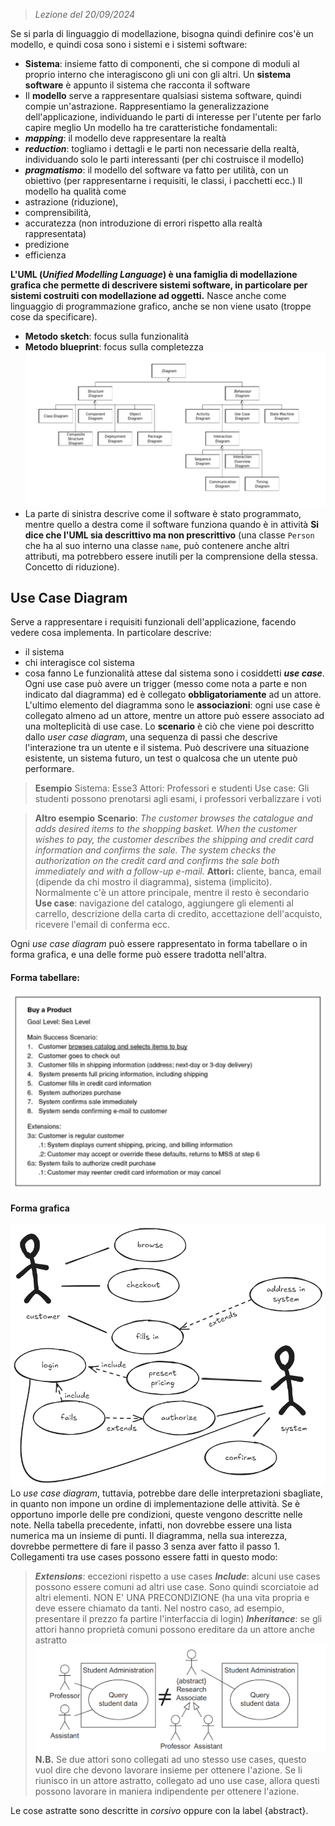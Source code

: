  > *Lezione del 20/09/2024*
 
Se si parla di linguaggio di modellazione, bisogna quindi definire cos'è un modello, e quindi cosa sono i sistemi e i sistemi software:
- **Sistema**: insieme fatto di componenti, che si compone di moduli al proprio interno che interagiscono gli uni con gli altri. Un **sistema software** è appunto il sistema che racconta il software
- Il **modello** serve a rappresentare qualsiasi sistema software, quindi compie un'astrazione. Rappresentiamo la generalizzazione dell'applicazione, individuando le parti di interesse per l'utente per farlo capire meglio
Un modello ha tre caratteristiche fondamentali:
- ***mapping***: il modello deve rappresentare la realtà
- ***reduction***: togliamo i dettagli e le parti non necessarie della realtà, individuando solo le parti interessanti (per chi costruisce il modello)
- ***pragmatismo***: il modello del software va fatto per utilità, con un obiettivo (per rappresentarne i requisiti, le classi, i pacchetti ecc.)
Il modello ha qualità come
- astrazione (riduzione), 
- comprensibilità, 
- accuratezza (non introduzione di errori rispetto alla realtà rappresentata)
- predizione
- efficienza

**L'UML (_Unified Modelling Language_) è una famiglia di modellazione grafica che permette di descrivere sistemi software, in particolare per sistemi costruiti con modellazione ad oggetti.**
Nasce anche come linguaggio di programmazione grafico, anche se non viene usato (troppe cose da specificare).
- **Metodo sketch**: focus sulla funzionalità
- **Metodo blueprint**: focus sulla completezza
![](Images/Pasted%20image%2020240920093519.png)
- La parte di sinistra descrive come il software è stato programmato, mentre quello a destra come il software funziona quando è in attività
**Si dice che l'UML sia descrittivo ma non prescrittivo** (una classe `Person` che ha al suo interno una classe `name`, può contenere anche altri attributi, ma potrebbero essere inutili per la comprensione della stessa. Concetto di riduzione).

## Use Case Diagram
Serve a rappresentare i requisiti funzionali dell'applicazione, facendo vedere cosa implementa. In particolare descrive:
- il sistema
- chi interagisce col sistema
- cosa fanno
Le funzionalità attese dal sistema sono i cosiddetti ***use case***. Ogni use case può avere un trigger (messo come nota a parte e non indicato dal diagramma) ed è collegato **obbligatoriamente** ad un attore. 
L'ultimo elemento del diagramma sono le **associazioni**: ogni use case è collegato almeno ad un attore, mentre un attore può essere associato ad una molteplicità di use case.
Lo **scenario** è ciò che viene poi descritto dallo *user case diagram*, una sequenza di passi che descrive l'interazione tra un utente e il sistema. Può descrivere una situazione esistente, un sistema futuro, un test o qualcosa che un utente può performare.

 > **Esempio**
 > Sistema: Esse3
 > Attori: Professori e studenti
 > Use case: Gli studenti possono prenotarsi agli esami, i professori verbalizzare i voti
  
 > **Altro esempio**
 > **Scenario**: *The customer browses the catalogue and adds desired items to the shopping basket. When the customer wishes to pay, the customer describes the shipping and credit card information and confirms the sale. The system checks the authorization on the credit card and confirms the sale both immediately and with a follow-up e-mail.*
 > **Attori:** cliente, banca, email (dipende da chi mostro il diagramma), sistema (implicito). Normalmente c'è un attore principale, mentre il resto è secondario
 > **Use case**: navigazione del catalogo, aggiungere gli elementi al carrello, descrizione della carta di credito, accettazione dell'acquisto, ricevere l'email di conferma ecc.

Ogni *use case diagram* può essere rappresentato in forma tabellare o in forma grafica, e una delle forme può essere tradotta nell'altra.
#### Forma tabellare:
![](Images/Pasted%20image%2020240920100003.png)
#### Forma grafica
![](../../Pasted%20image%2020240920103508.png)
Lo *use case diagram*, tuttavia, potrebbe dare delle interpretazioni sbagliate, in quanto non impone un ordine di implementazione delle attività. Se è opportuno imporle delle pre condizioni, queste vengono descritte nelle note. Nella tabella precedente, infatti, non dovrebbe essere una lista numerica ma un insieme di punti. Il diagramma, nella sua interezza, dovrebbe permettere di fare il passo 3 senza aver fatto il passo 1.
Collegamenti tra use cases possono essere fatti in questo modo:
 >***Extensions***: eccezioni rispetto a use cases
 >***Include***: alcuni use cases possono essere comuni ad altri use case. Sono quindi scorciatoie ad altri elementi. NON E' UNA PRECONDIZIONE (ha una vita propria e deve essere chiamato da tanti. Nel nostro caso, ad esempio, presentare il prezzo fa partire l'interfaccia di login)
 >***Inheritance***: se gli attori hanno proprietà comuni possono ereditare da un attore anche astratto
![](../../Pasted%20image%2020240920104335.png)
> **N.B.** Se due attori sono collegati ad uno stesso use cases, questo vuol dire che devono lavorare insieme per ottenere l'azione. Se li riunisco in un attore astratto, collegato ad uno use case, allora questi possono lavorare in maniera indipendente per ottenere l'azione. 

Le cose astratte sono descritte in *corsivo* oppure con la label {abstract}.
